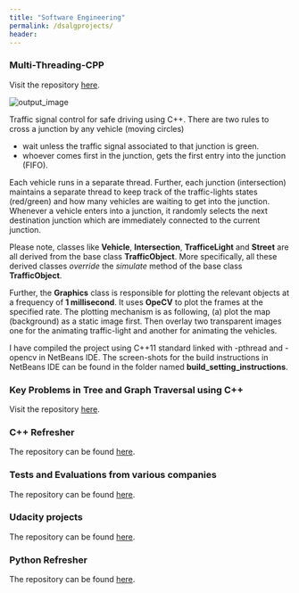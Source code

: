 ```yaml
---
title: "Software Engineering"
permalink: /dsalgprojects/
header:
---
```


### Multi-Threading-CPP
Visit the repository [here](https://github.com/mattsinbot/Multi-Threading-CPP).

![output_image](./images/software/Traffic_Signal.gif)

Traffic signal control for safe driving using C++. There are two rules to cross a junction by any vehicle (moving circles)
* wait unless the traffic signal associated to that junction is green.
* whoever comes first in the junction, gets the first entry into the junction (FIFO).

Each vehicle runs in a separate thread. Further, each junction (intersection) maintains a separate thread to keep track of the traffic-lights states (red/green) and how many vehicles are waiting to get into the junction. Whenever a vehicle enters into a junction, it randomly selects the next destination junction which are immediately connected to the current junction.

Please note, classes like **Vehicle**, **Intersection**, **TrafficeLight** and **Street** are all derived from the base class **TrafficObject**. More specifically, all these derived classes *override* the *simulate* method of the base class **TrafficObject**.

Further, the **Graphics** class is responsible for plotting the relevant objects at a frequency of **1 millisecond**. It uses **OpeCV** to plot the frames at the specified rate. The plotting mechanism is as following, (a) plot the map (background) as a static image first. Then overlay two transparent images one for the animating traffic-light and another for animating the vehicles.

I have compiled the project using C++11 standard linked with -pthread and -opencv in NetBeans IDE. The screen-shots for the build instructions in NetBeans IDE can be found in the folder named **build_setting_instructions**.


### Key Problems in Tree and Graph Traversal using C++
Visit the repository [here](https://github.com/mattsinbot/Problems-CPP).

### C++ Refresher
The repository can be found [here](https://github.com/mattsinbot/Refresher-CPP).

### Tests and Evaluations from various companies
The repository can be found [here](https://github.com/mattsinbot/Company-Technical-Evaluations).

### Udacity projects
The repository can be found [here](https://github.com/mattsinbot/DataStructures-Algorithms).

### Python Refresher
The repository can be found [here](https://github.com/mattsinbot/Refresher-Python).

